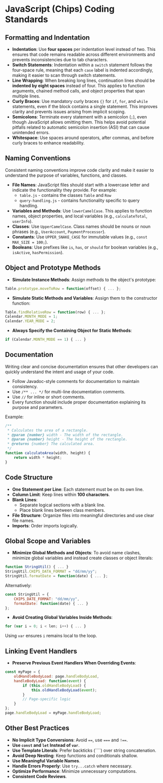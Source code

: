# JavaScript (Chips) Coding Standards


## Formatting and Indentation
- **Indentation**: Use **four spaces** per indentation level instead of two. This ensures that code remains readable across different environments and prevents inconsistencies due to tab characters.
- **Switch Statements**: Indentation within a `switch` statement follows the four-space rule, meaning that each `case` label is indented accordingly, making it easier to scan through switch statements.
- **Line Wrapping**: When breaking long lines, continuation lines should be **indented by eight spaces** instead of four. This applies to function arguments, chained method calls, and object properties that span multiple lines.
- **Curly Braces**: Use mandatory curly braces `{}` for `if`, `for`, and `while` statements, even if the block contains a single statement. This improves clarity and prevents issues arising from implicit scoping.
- **Semicolons**: Terminate every statement with a semicolon (`;`), even though JavaScript allows omitting them. This helps avoid potential pitfalls related to automatic semicolon insertion (ASI) that can cause unintended errors.
- **Whitespace**: Use spaces around operators, after commas, and before curly braces to enhance readability.

## Naming Conventions
Consistent naming conventions improve code clarity and make it easier to understand the purpose of variables, functions, and classes.
- **File Names**: JavaScript files should start with a lowercase letter and indicate the functionality they provide. For example:
  - `table.js` - contains the classes `Table` and `Row`
  - `query-handling.js` - contains functionality specific to query handling.
- **Variables and Methods**: Use `lowerCamelCase`. This applies to function names, object properties, and local variables (e.g., `calculateTotal`, `userInfo`).
- **Classes**: Use `UpperCamelCase`. Class names should be nouns or noun phrases (e.g., `UserAccount`, `PaymentProcessor`).
- **Constants**: Use `UPPER_SNAKE_CASE` for immutable values (e.g., `const MAX_SIZE = 100;`).
- **Booleans**: Use prefixes like `is`, `has`, or `should` for boolean variables (e.g., `isActive`, `hasPermission`).

## Object and Prototype Methods
- **Simulate Instance Methods**: Assign methods to the object's prototype:
```js
Table.prototype.moveToRow = function(offset) { ... };
```
- **Simulate Static Methods and Variables**: Assign them to the constructor function:
```js
Table.findRelativeRow = function(row) { ... };
Calendar.MONTH_MODE = 1;   
Calendar.YEAR_MODE = 2;
```
- **Always Specify the Containing Object for Static Methods**:
```js
if (Calendar.MONTH_MODE == 1) { ... }
```

## Documentation
Writing clear and concise documentation ensures that other developers can quickly understand the intent and usage of your code.
- Follow Javadoc-style comments for documentation to maintain consistency.
- Use `/** ... */` for multi-line documentation comments.
- Use `//` for inline or short comments.
- Every function should include proper documentation explaining its purpose and parameters.

Example:
```js
/**
 * Calculates the area of a rectangle.
 * @param {number} width - The width of the rectangle.
 * @param {number} height - The height of the rectangle.
 * @returns {number} The calculated area.
 */
function calculateArea(width, height) {
    return width * height;
}
```

## Code Structure
- **One Statement per Line**: Each statement must be on its own line.
- **Column Limit**: Keep lines within **100 characters**.
- **Blank Lines**:
  - Separate logical sections with a blank line.
  - Place blank lines between class members.
- **File Structure**: Organize files into meaningful directories and use clear file names.
- **Imports**: Order imports logically.

## Global Scope and Variables
- **Minimize Global Methods and Objects**: To avoid name clashes, minimize global variables and instead create classes or object literals:
```js
function StringUtil() { ... }
StringUtil.CHIPS_DATA_FORMAT = "dd/mm/yy";
StringUtil.formatDate = function(date) { ... };
```
Alternatively:
```js
const StringUtil = {
    CHIPS_DATE_FORMAT: "dd/mm/yy",
    formatDate: function(date) { ... }
};
```
- **Avoid Creating Global Variables Inside Methods**:
```js
for (var i = 0; i < len; i++) { ... }
```
Using `var` ensures `i` remains local to the loop.

## Linking Event Handlers
- **Preserve Previous Event Handlers When Overriding Events**:
```js
const myPage = {
    oldHandleBodyLoad: page.handleBodyLoad,
    handleBodyLoad: function(event) {
        if (this.oldHandleBodyLoad) {
            this.oldHandleBodyLoad(event);
        }
        // Page-specific logic
    }
};
page.handleBodyLoad = myPage.handleBodyLoad;
```

## Other Best Practices
- **No Implicit Type Conversions**: Avoid `==`, use `===` and `!==`.
- **Use `const` and `let` Instead of `var`**.
- **Use Template Literals**: Prefer backticks (````) over string concatenation.
- **Avoid Deep Nesting**: Keep functions and conditionals shallow.
- **Use Meaningful Variable Names**.
- **Handle Errors Properly**: Use `try...catch` where necessary.
- **Optimize Performance**: Minimize unnecessary computations.
- **Consistent Code Reviews**.


